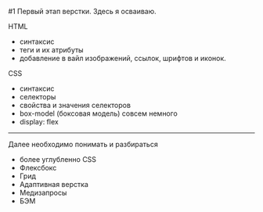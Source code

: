 #1 Первый этап верстки.
Здесь я осваиваю.

HTML 
- синтаксис
- теги и их атрибуты
- добавление в вайл изображений, ссылок, шрифтов и иконок.

CSS
- синтаксис
- селекторы
- свойства и значения селекторов
- box-model (боксовая модель) совсем немного
- display: flex
-------------------------
Далее необходимо понимать и разбираться
- более углубленно CSS
- Флексбокс
- Грид
- Адаптивная верстка
- Медизапросы
- БЭМ
